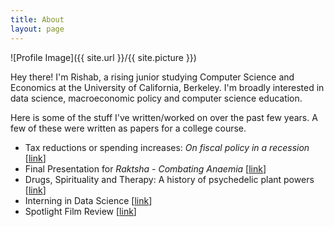 ```yaml
---
title: About
layout: page
---
```

![Profile Image]({{ site.url }}/{{ site.picture }})

<p>Hey there! I'm Rishab, a rising junior studying Computer Science and Economics at the University of California, Berkeley. I'm broadly interested in data science, macroeconomic policy and computer science education.</p>

<p>Here is some of the stuff I've written/worked on over the past few years. A few of these were written as papers for a college course.</p>

<ul>
	<li>Tax reductions or spending increases:<i> On fiscal policy in a recession </i>[<a href="../assets/econ-134-paper.pdf">link</a>]</li>
	<li>Final Presentation for <i>Raktsha - Combating Anaemia</i> [<a href="https://www.slideshare.net/slideshow/embed_code/key/9QeJvCXWOzx2wn">link</a>]</li>
	<li>Drugs, Spirituality and Therapy: A history of psychedelic plant powers [<a href="assets/dnb.pdf">link</a>]</li>
	<li>Interning in Data Science [<a href="../assets/intelent.pdf">link</a>]</li>
	<li>Spotlight Film Review [<a href="https://theworldinpictures2016.wordpress.com/2016/10/19/sins-of-the-father/">link</a>]</li>
</ul>